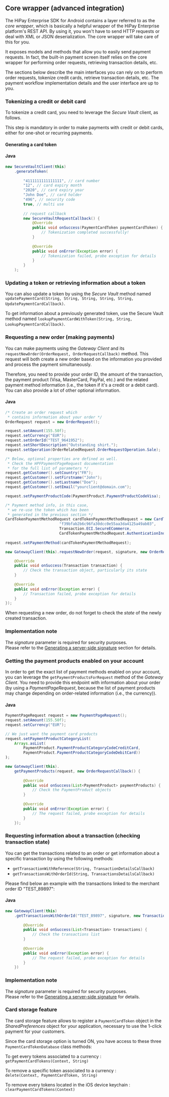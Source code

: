 ## Core wrapper (advanced integration)

The HiPay Enterprise SDK for Android contains a layer referred to as the *core wrapper*, which is basically a helpful wrapper of the HiPay Enterprise platform's REST API. By using it, you won't have to send HTTP requests or deal with XML or JSON deserialization. The core wrapper will take care of this for you.

It exposes models and methods that allow you to easily send payment requests. In fact, the built-in payment screen itself relies on the core wrapper for performing order requests, retrieving transaction details, etc.

The sections below describe the main interfaces you can rely on to perform order requests, tokenize credit cards, retrieve transaction details, etc. The payment workflow implementation details and the user interface are up to you.

### Tokenizing a credit or debit card

To tokenize a credit card, you need to leverage the *Secure Vault* client, as follows.

This step is mandatory in order to make payments with credit or debit cards, either for one-shot or recurring payments.

#### Generating a card token

#### Java
```Java
new SecureVaultClient(this)
	.generateToken(
	
		"4111111111111111", // card number
		"12", // card expiry month
		"2020", // card expiry year
		"John Doe", // card holder
		"496", // security code
		true, // multi use
		
		// request callback
		new SecureVaultRequestCallback() {
			@Override
			public void onSuccess(PaymentCardToken paymentCardToken) {
				// Tokenization completed successfully!
			}
			
			@Override
			public void onError(Exception error) {
				// Tokenization failed, probe exception for details
			}
		}
	);
```

### Updating a token or retrieving information about a token

You can also update a token by using the *Secure Vault* method named `updatePaymentCard(String, String, String, String, String, UpdatePaymentCardCallback)`.

To get information about a previously generated token, use the Secure Vault method named `lookupPaymentCardWithToken(String, String, LookupPaymentCardCallback)`.

### Requesting a new order (making payments)

You can make payments using the *Gateway Client* and its `requestNewOrder(OrderRequest, OrderRequestCallback)` method. This request will both create a new order based on the information you provided and process the payment simultaneously.

Therefore, you need to provide your order ID, the amount of the transaction, the payment product (Visa, MasterCard, PayPal, etc.) and the related payment method information (i.e., the token if it's a credit or a debit card). You can also provide a lot of other optional information.

#### Java
```Java
/* Create an order request which
 * contains information about your order */
OrderRequest request = new OrderRequest();

request.setAmount(155.50f);
request.setCurrency("EUR");
request.setOrderId("TEST_9641952");
request.setShortDescription("Outstanding shirt.");
request.setOperation(OrderRelatedRequest.OrderRequestOperation.Sale);

/* Below, optional properties are defined as well.
 * Check the HPFPaymentPageRequest documentation
 * for the full list of parameters */
request.getCustomer().setCountry("FR");
request.getCustomer().setFirstname("John");
request.getCustomer().setLastname("Doe");
request.getCustomer().setEmail("yourclient@domain.com");

request.setPaymentProductCode(PaymentProduct.PaymentProductCodeVisa);

/* Payment method info, in this case,
 * we re-use the token which has been
 * generated in the previous section */
CardTokenPaymentMethodRequest cardTokenPaymentMethodRequest = new CardTokenPaymentMethodRequest(
                        "f39bfab2b6c96fa30dcc0e55aa3da4125a49ab03",
                        Transaction.ECI.SecureECommerce,
                        CardTokenPaymentMethodRequest.AuthenticationIndicator.Bypass);
                        
request.setPaymentMethod(cardTokenPaymentMethodRequest);

new GatewayClient(this).requestNewOrder(request, signature, new OrderRequestCallback() {

	@Override
	public void onSuccess(Transaction transaction) {
		// Check the transaction object, particularly its state
	}
	
	@Override
	public void onError(Exception error) {
		// Transaction failed, probe exception for details
	}
});    
```

When requesting a new order, do not forget to check the *state* of the newly created transaction.

### Implementation note 
The *signature* parameter is required for security purposes.  
Please refer to the [Generating a server-side signature](#generating-a-server-side-signature) section for details.


### Getting the payment products enabled on your account

In order to get the exact list of payment methods enabled on your account, you can leverage the `getPaymentProductsForRequest` method of the *Gateway Client*. You need to provide this endpoint with information about your order (by using a *PaymentPageRequest*, because the list of payment products may change depending on order-related information (i.e., the currency)). 

#### Java
```Java
PaymentPageRequest request = new PaymentPageRequest();
request.setAmount(155.50f);
request.setCurrency("EUR");

// We just want the payment card products
request.setPaymentProductCategoryList(
	Arrays.asList(	
		PaymentProduct.PaymentProductCategoryCodeCreditCard,
		PaymentProduct.PaymentProductCategoryCodeDebitCard))
);

new GatewayClient(this).
	getPaymentProducts(request, new OrderRequestCallback() {
	
		@Override
		public void onSuccess(List<PaymentProduct> paymentProducts) {
			// Check the PaymentProduct objects
		}
	
		@Override
		public void onError(Exception error) {
			// The request failed, probe exception for details
		}
	});
```

### Requesting information about a transaction (checking transaction state)

You can get the transactions related to an order or get information about a specific transaction by using the following methods: 

- `getTransactionWithReference(String, TransactionDetailsCallback)`
- `getTransactionsWithOrderId(String, TransactionsDetailsCallback)`

Please find below an example with the transactions linked to the merchant order ID "TEST_89897":

#### Java
```Java
new GatewayClient(this)
	.getTransactionsWithOrderId("TEST_89897", signature, new TransactionsDetailsCallback() {
	
		@Override
		public void onSuccess(List<Transaction> transactions) {
			// Check the transactions list
		}
		
		@Override
		public void onError(Exception error) {
			// The request failed, probe exception for details
		}
	})
```

### Implementation note 
The *signature* parameter is required for security purposes.  
Please refer to the [Generating a server-side signature](#generating-a-server-side-signature) for details.

### Card storage feature

The card storage feature allows to register a `PaymentCardToken` object in the *SharedPreferences* object for your application, necessary to use the 1-click payment for your customers.

Since the card storage option is turned ON, you have access to these three `PaymentCardTokenDatabase` class methods:

To get every tokens associated to a currency :  
`getPaymentCardTokens(Context, String)` 

To remove a specific token associated to a currency :  
`delete(Context, PaymentCardToken, String)` 

To remove every tokens located in the iOS device keychain :  
`clearPaymentCardTokens(Context)`

